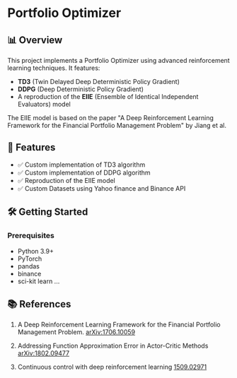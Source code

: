 # Portfolio Optimizer

## 📊 Overview

This project implements a Portfolio Optimizer using advanced reinforcement learning techniques. It features:

- **TD3** (Twin Delayed Deep Deterministic Policy Gradient)
- **DDPG** (Deep Deterministic Policy Gradient)
- A reproduction of the **EIIE** (Ensemble of Identical Independent Evaluators) model

The EIIE model is based on the paper "A Deep Reinforcement Learning Framework for the Financial Portfolio Management Problem" by Jiang et al.

## 🚀 Features

- ✅ Custom implementation of TD3 algorithm
- ✅ Custom implementation of DDPG algorithm
- ✅ Reproduction of the EIIE model
- ✅ Custom Datasets using Yahoo finance and Binance API

## 🛠️ Getting Started

### Prerequisites

- Python 3.9+
- PyTorch
- pandas
- binance
- sci-kit learn
...

## 📚 References

1. A Deep Reinforcement Learning Framework for the Financial Portfolio Management Problem. [arXiv:1706.10059](https://arxiv.org/abs/1706.10059)

2. Addressing Function Approximation Error in Actor-Critic Methods [arXiv:1802.09477](https://arxiv.org/abs/1802.09477)

3. Continuous control with deep reinforcement learning [1509.02971](https://arxiv.org/abs/1509.02971)
